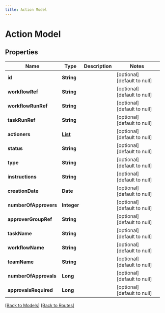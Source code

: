 ```yaml
---
title: Action Model
---
```


# Action Model
## Properties

| Name | Type | Description | Notes |
|------------ | ------------- | ------------- | -------------|
| **id** | **String** |  | [optional] [default to null] |
| **workflowRef** | **String** |  | [optional] [default to null] |
| **workflowRunRef** | **String** |  | [optional] [default to null] |
| **taskRunRef** | **String** |  | [optional] [default to null] |
| **actioners** | [**List**](Actioner) |  | [optional] [default to null] |
| **status** | **String** |  | [optional] [default to null] |
| **type** | **String** |  | [optional] [default to null] |
| **instructions** | **String** |  | [optional] [default to null] |
| **creationDate** | **Date** |  | [optional] [default to null] |
| **numberOfApprovers** | **Integer** |  | [optional] [default to null] |
| **approverGroupRef** | **String** |  | [optional] [default to null] |
| **taskName** | **String** |  | [optional] [default to null] |
| **workflowName** | **String** |  | [optional] [default to null] |
| **teamName** | **String** |  | [optional] [default to null] |
| **numberOfApprovals** | **Long** |  | [optional] [default to null] |
| **approvalsRequired** | **Long** |  | [optional] [default to null] |

[[Back to Models]](../overview#models) [[Back to Routes]](../overview#routes)

